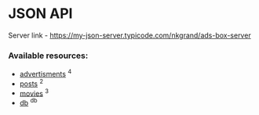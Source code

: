 # JSON API

 Server link - https://my-json-server.typicode.com/nkgrand/ads-box-server
 
 <h3>Available resources:</h3>
 <ul>
 <li><a href="https://my-json-server.typicode.com/nkgrand/ads-box-server/advertisments">advertisments</a> <sup>4</sup></li>
 <li><a href="https://my-json-server.typicode.com/nkgrand/ads-box-server/posts">posts</a> <sup>2</sup></li>
 <li><a href="https://my-json-server.typicode.com/nkgrand/ads-box-server/movies">movies</a> <sup>3</sup></li>
 <li><a href="https://my-json-server.typicode.com/nkgrand/ads-box-server/db">db</a> <sup>db</sup></li>
 </ul>
